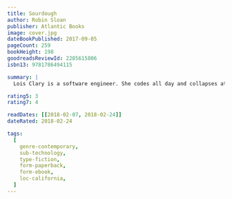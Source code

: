 ```yaml
---
title: Sourdough
author: Robin Sloan
publisher: Atlantic Books
image: cover.jpg
dateBookPublished: 2017-09-05
pageCount: 259
bookHeight: 198
goodreadsReviewId: 2285615806
isbn13: 9781786494115

summary: |
  Lois Clary is a software engineer. She codes all day and collapses at night into her sofa, her human contact limited to the two brothers who run the local takeaway from which she orders dinner every evening – that is, until the brothers are forced out of business. But they have one last delivery for Lois: their culture, the sourdough starter used to bake their famous bread. She must keep it alive, feed it daily, play it music, and learn to bake with it. Lois is no baker, but soon, not only is she eating her own homemade, but she's initiated into a fantastical and possibly fantastically sinister underground world: a secret market that aims to fuse home-cooked food with cutting-edge technology…

rating5: 3
rating7: 4

readDates: [[2018-02-07, 2018-02-24]]
dateRated: 2018-02-24

tags:
  [
    genre-contemporary,
    sub-technology,
    type-fiction,
    form-paperback,
    form-ebook,
    loc-california,
  ]
---
```

